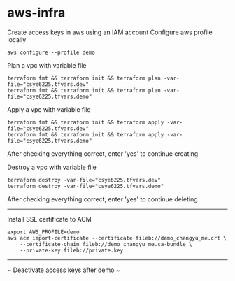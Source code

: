 # aws-infra

Create access keys in aws using an IAM account
Configure aws profile locally
```
aws configure --profile demo
```

Plan a vpc with variable file
```
terraform fmt && terraform init && terraform plan -var-file="csye6225.tfvars.dev"
terraform fmt && terraform init && terraform plan -var-file="csye6225.tfvars.demo"
```

Apply a vpc with variable file
```
terraform fmt && terraform init && terraform apply -var-file="csye6225.tfvars.dev"
terraform fmt && terraform init && terraform apply -var-file="csye6225.tfvars.demo"
```

After checking everything correct, enter 'yes' to continue creating

Destroy a vpc with variable file
```
terraform destroy -var-file="csye6225.tfvars.dev"
terraform destroy -var-file="csye6225.tfvars.demo"
```
After checking everything correct, enter 'yes' to continue deleting
***
Install SSL certificate to ACM
```
export AWS_PROFILE=demo
aws acm import-certificate --certificate fileb://demo_changyu_me.crt \
    --certificate-chain fileb://demo_changyu_me.ca-bundle \
    --private-key fileb://private.key
```
***
~ Deactivate access keys after demo ~
